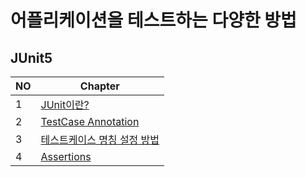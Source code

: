 # 어플리케이션을 테스트하는 다양한 방법

## JUnit5

| NO  | Chapter                                                                                                                                  |
| --- | ---------------------------------------------------------------------------------------------------------------------------------------- |
| 1   | [JUnit이란?](./Junit5/JUnit%EC%9D%B4%EB%9E%80.md)                                                                                        |
| 2   | [TestCase Annotation](./Junit5/TestCase%20Annotation.md)                                                                                 |
| 3   | [테스트케이스 명칭 설정 방법](./Junit5/%ED%85%8C%EC%8A%A4%ED%8A%B8%EC%BC%80%EC%9D%B4%EC%8A%A4%20%EB%AA%85%EC%B9%AD%EC%84%A4%EC%A0%95.md) |
| 4   | [Assertions](./Junit5/Assertions.md)                                                                                                     |

